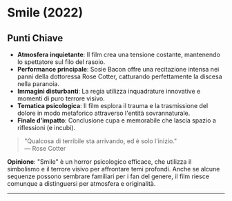 # Smile (2022)

## Punti Chiave

- **Atmosfera inquietante**: Il film crea una tensione costante, mantenendo lo spettatore sul filo del rasoio.
- **Performance principale**: Sosie Bacon offre una recitazione intensa nei panni della dottoressa Rose Cotter, catturando perfettamente la discesa nella paranoia.
- **Immagini disturbanti**: La regia utilizza inquadrature innovative e momenti di puro terrore visivo.
- **Tematica psicologica**: Il film esplora il trauma e la trasmissione del dolore in modo metaforico attraverso l'entità sovrannaturale.
- **Finale d’impatto**: Conclusione cupa e memorabile che lascia spazio a riflessioni (e incubi).

> "Qualcosa di terribile sta arrivando, ed è solo l'inizio."  
> — Rose Cotter

**Opinione**: "Smile" è un horror psicologico efficace, che utilizza il simbolismo e il terrore visivo per affrontare temi profondi. Anche se alcune sequenze possono sembrare familiari per i fan del genere, il film riesce comunque a distinguersi per atmosfera e originalità.

---